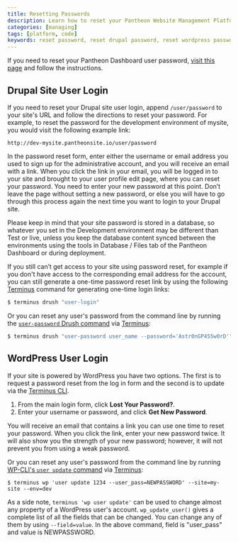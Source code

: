 ```yaml
---
title: Resetting Passwords
description: Learn how to reset your Pantheon Website Management Platform dashboard passwords.
categories: [managing]
tags: [platform, code]
keywords: reset password, reset drupal password, reset wordpress password, password, reset
---
```

If you need to reset your Pantheon Dashboard user password, [visit this page](https://dashboard.pantheon.io/reset-password) and follow the instructions.


## Drupal Site User Login

If you need to reset your Drupal site user login, append `/user/password` to your site's URL and follow the directions to reset your password. For example, to reset the password for the development environment of mysite, you would visit the following example link:
```http
http://dev-mysite.pantheonsite.io/user/password
```
In the password reset form, enter either the username or email address you used to sign up for the administrative account, and you will receive an email with a link. When you click the link in your email, you will be logged in to your site and brought to your user profile edit page, where you can reset your password. You need to enter your new password at this point. Don’t leave the page without setting a new password, or else you will have to go through this  process again the next time you want to login to your Drupal site.

Please keep in mind that your site password is stored in a database, so whatever you set in the Development environment may be different than Test or live, unless you keep the database content synced between the environments using the tools in Database / Files tab of the Pantheon Dashboard or during deployment.

If you still can’t get access to your site using password reset, for example if you don't have access to the corresponding email address for the account, you can still generate a one-time password reset link by using the following [Terminus](/docs/terminus/) command for generating one-time login links:

```bash
$ terminus drush "user-login"
```

Or you can reset any user's password from the command line by running the [`user-password` Drush command](https://drushcommands.com/drush-8x/user/user-password/) via [Terminus](/docs/terminus):

```bash
$ terminus drush "user-password user_name --password='Astr0nGP455w0rD'" --site='my-site' --env='dev'
```

## WordPress User Login
If your site is powered by WordPress you have two options. The first is to request a password reset from the log in form and the second is to update via the [Terminus CLI](/docs/terminus/).

1. From the main login form, click **Lost Your Password?**.  
2. Enter your username or password, and click **Get New Password**.

You will receive an email that contains a link you can use one time to reset your password. When you click the link, enter your new password twice. It will also show you the strength of your new password; however, it will not prevent you from using a weak password.

Or you can reset any user's password from the command line by running [WP-CLI's `user update` command](https://wp-cli.org/commands/user/update/) via [Terminus](/docs/terminus):

```nohighlight
$ terminus wp 'user update 1234 --user_pass=NEWPASSWORD' --site=my-site --env=dev
```

As a side note, `terminus 'wp user update'` can be used to change almost any property of a WordPress user's account. `wp_update_user()` gives a complete list of all the fields that can be changed. You can change any of them by using `--field=value`. In the above command, field is "user_pass" and value is NEWPASSWORD.
